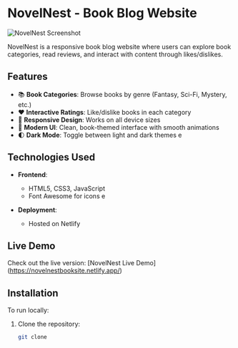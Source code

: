 # NovelNest - Book Blog Website

![NovelNest Screenshot](<img width="949" alt="The front" src="https://github.com/user-attachments/assets/a36315e6-f727-42dd-8143-5ced007a1e5b" />) 

NovelNest is a responsive book blog website where users can explore book categories, read reviews, and interact with content through likes/dislikes.

## Features

- 📚 **Book Categories**: Browse books by genre (Fantasy, Sci-Fi, Mystery, etc.)
- ❤️ **Interactive Ratings**: Like/dislike books in each category
- 📱 **Responsive Design**: Works on all device sizes
- 🎨 **Modern UI**: Clean, book-themed interface with smooth animations
- 🌓 **Dark Mode**: Toggle between light and dark themes
e
## Technologies Used

- **Frontend**:
  - HTML5, CSS3, JavaScript
  - Font Awesome for icons
  e
  
- **Deployment**:
  - Hosted on Netlify

## Live Demo

Check out the live version: [NovelNest Live Demo] (https://novelnestbooksite.netlify.app/)

## Installation

To run locally:

1. Clone the repository:
   ```bash
   git clone 
